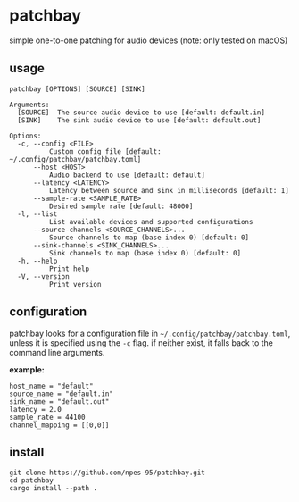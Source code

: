 # patchbay

simple one-to-one patching for audio devices (note: only tested on macOS)

## usage

```
patchbay [OPTIONS] [SOURCE] [SINK]

Arguments:
  [SOURCE]  The source audio device to use [default: default.in]
  [SINK]    The sink audio device to use [default: default.out]

Options:
  -c, --config <FILE>
          Custom config file [default: ~/.config/patchbay/patchbay.toml]
      --host <HOST>
          Audio backend to use [default: default]
      --latency <LATENCY>
          Latency between source and sink in milliseconds [default: 1]
      --sample-rate <SAMPLE_RATE>
          Desired sample rate [default: 48000]
  -l, --list
          List available devices and supported configurations
      --source-channels <SOURCE_CHANNELS>...
          Source channels to map (base index 0) [default: 0]
      --sink-channels <SINK_CHANNELS>...
          Sink channels to map (base index 0) [default: 0]
  -h, --help
          Print help
  -V, --version
          Print version
```

## configuration

patchbay looks for a configuration file in `~/.config/patchbay/patchbay.toml`, unless it is specified using the `-c` flag. if neither exist, it falls back to the command line arguments.

**example:**

```
host_name = "default"
source_name = "default.in"
sink_name = "default.out"
latency = 2.0
sample_rate = 44100
channel_mapping = [[0,0]]
```

## install

```
git clone https://github.com/npes-95/patchbay.git
cd patchbay
cargo install --path .
```
